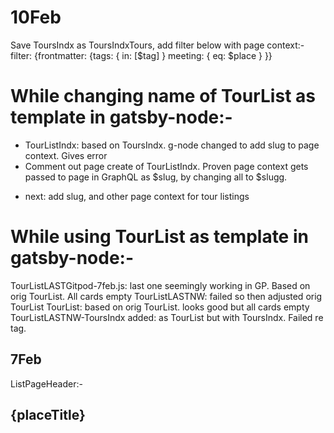 # 10Feb
Save ToursIndx as ToursIndxTours, add filter below with page context:-
filter: {frontmatter: {tags: { in: [$tag] } meeting: { eq: $place } }}

# While changing name of TourList as template in gatsby-node:-
* TourListIndx: based on ToursIndx. g-node changed to add slug to page context. Gives error
* Comment out page create of TourListIndx. Proven page context gets passed to page in GraphQL as $slug, by changing all to $slugg.

- next: add slug, and other page context for tour listings

# While using TourList as template in gatsby-node:-
TourListLASTGitpod-7feb.js: last one seemingly working in GP. Based on orig TourList. All cards empty
TourListLASTNW: failed so then adjusted orig TourList
TourList: based on orig TourList. looks good but all cards empty
TourListLASTNW-ToursIndx added: as TourList but with ToursIndx. Failed re tag.

## 7Feb
ListPageHeader:-
<div className="container">
        <h2>{placeTitle}</h2>
        <DropMenuButton title="Filters" id="dropButton"/>
      </div>